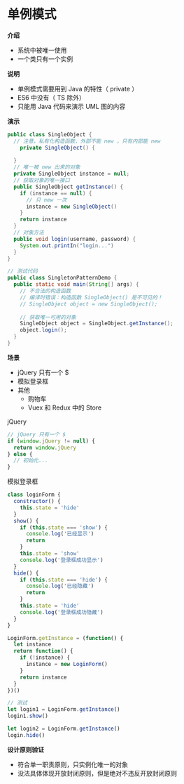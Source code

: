# 单例模式

**介绍**

- 系统中被唯一使用
- 一个类只有一个实例



**说明**

- 单例模式需要用到 Java 的特性（ private ）
- ES6 中没有（ TS 除外）
- 只能用 Java 代码来演示 UML 图的内容



**演示**

```java
public class SingleObject {
  // 注意，私有化构造函数，外部不能 new ，只有内部能 new
	private SingleObject() {
    
  }
  // 唯一被 new 出来的对象
  private SingleObject instance = null;
  // 获取对象的唯一接口
  public SingleObject getInstance() {
    if (instance == null) {
      // 只 new 一次
      instance = new SingleObject()
    }
    return instance
  }
  // 对象方法
  public void login(username, password) {
    System.out.printIn("login...")
  }
}
```

```java
// 测试代码
public class SingletonPatternDemo {
  public static void main(String[] args) {
    // 不合法的构造函数
    // 编译时错误：构造函数 SingleObject() 是不可见的！
    // SingleObject object = new SingleObject();
    
    // 获取唯一可用的对象
    SingleObject object = SingleObject.getInstance();
    object.login();
  }
}
```



**场景**

- jQuery 只有一个 $
- 模拟登录框
- 其他
  - 购物车
  - Vuex 和 Redux 中的 Store



jQuery

```js
// jQuery 只有一个 $
if (window.jQuery != null) {
  return window.jQuery
} else {
  // 初始化...
}
```



模拟登录框

```js
class loginForm {
  constructor() {
    this.state = 'hide'
  }
  show() {
    if (this.state === 'show') {
      console.log('已经显示')
      return
    }
    this.state = 'show'
    console.log('登录框成功显示')
  }
  hide() {
    if (this.state === 'hide') {
      console.log('已经隐藏')
      return
    }
    this.state = 'hide'
    console.log('登录框成功隐藏')
  }
}

LoginForm.getInstance = (function() {
  let instance
  return function() {
    if (!instance) {
      instance = new LoginForm()
    }
    return instance
  }
})()
```

```js
// 测试
let login1 = LoginForm.getInstance()
login1.show()

let login2 = LoginForm.getInstance()
login.hide()
```



**设计原则验证**

- 符合单一职责原则，只实例化唯一的对象
- 没法具体体现开放封闭原则，但是绝对不违反开放封闭原则